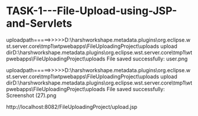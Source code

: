 # TASK-1---File-Upload-using-JSP-and-Servlets

uploadpath=====>>>>>D:\harshworkshape\.metadata\.plugins\org.eclipse.wst.server.core\tmp1\wtpwebapps\FileUploadingProject\\uploads
upload dirD:\harshworkshape\.metadata\.plugins\org.eclipse.wst.server.core\tmp1\wtpwebapps\FileUploadingProject\uploads
File saved successfully: user.png

uploadpath=====>>>>>D:\harshworkshape\.metadata\.plugins\org.eclipse.wst.server.core\tmp1\wtpwebapps\FileUploadingProject\\uploads
upload dirD:\harshworkshape\.metadata\.plugins\org.eclipse.wst.server.core\tmp1\wtpwebapps\FileUploadingProject\uploads
File saved successfully: Screenshot (27).png

http://localhost:8082/FileUploadingProject/upload.jsp
